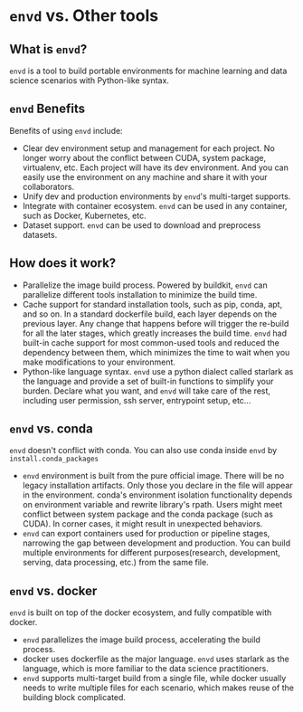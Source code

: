 # `envd` vs. Other tools

## What is `envd`?

`envd` is a tool to build portable environments for machine learning and data science scenarios with Python-like syntax. 


## `envd` Benefits
Benefits of using `envd` include:
- Clear dev environment setup and management for each project. No longer worry about the conflict between CUDA, system package, virtualenv, etc. Each project will have its dev environment. And you can easily use the environment on any machine and share it with your collaborators. 
- Unify dev and production environments by `envd`'s multi-target supports.
- Integrate with container ecosystem. `envd` can be used in any container, such as Docker, Kubernetes, etc.
- Dataset support. `envd` can be used to download and preprocess datasets.

## How does it work?
- Parallelize the image build process. Powered by buildkit, `envd` can parallelize different tools installation to minimize the build time.
- Cache support for standard installation tools, such as pip, conda, apt, and so on. In a standard dockerfile build, each layer depends on the previous layer. Any change that happens before will trigger the re-build for all the later stages, which greatly increases the build time. `envd` had built-in cache support for most common-used tools and reduced the dependency between them, which minimizes the time to wait when you make modifications to your environment. 
- Python-like language syntax. `envd` use a python dialect called starlark as the language and provide a set of built-in functions to simplify your burden. Declare what you want, and `envd` will take care of the rest, including user permission, ssh server, entrypoint setup, etc...


## `envd` vs. conda
`envd` doesn't conflict with conda. You can also use conda inside `envd` by `install.conda_packages`
- `envd` environment is built from the pure official image. There will be no legacy installation artifacts. Only those you declare in the file will appear in the environment. conda's environment isolation functionality depends on environment variable and rewrite library's rpath. Users might meet conflict between system package and the conda package (such as CUDA). In corner cases, it might result in unexpected behaviors.
- `envd` can export containers used for production or pipeline stages, narrowing the gap between development and production. You can build multiple environments for different purposes(research, development, serving, data processing, etc.) from the same file.
<!-- We can add data related section once finished -->


## `envd` vs. docker
`envd` is built on top of the docker ecosystem, and fully compatible with docker.
- `envd` parallelizes the image build process, accelerating the build process. 
- docker uses dockerfile as the major language. `envd` uses starlark as the language, which is more familiar to the data science practitioners.
- `envd` supports multi-target build from a single file, while docker usually needs to write multiple files for each scenario, which makes reuse of the building block complicated.
